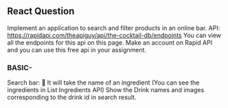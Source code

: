 ## React Question

Implement an application to search and filter products in an online bar.
API: https://rapidapi.com/theapiguy/api/the-cocktail-db/endpoints
You can view all the endpoints for this api on this page. Make an account on Rapid API and you can
use this free api in your assignment.

### BASIC-
Search bar:
 It will take the name of an ingredient (You can see the ingredients in List Ingredients API)
Show the Drink names and images corresponding to the drink id in search result.